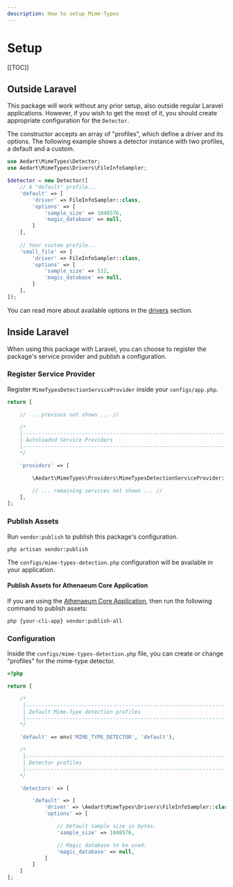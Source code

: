 ```yaml
---
description: How to setup Mime-Types
---
```


# Setup

[[TOC]]

## Outside Laravel

This package will work without any prior setup, also outside regular Laravel applications.
However, if you wish to get the most of it, you should create appropriate configuration for the `Detector`.

The constructor accepts an array of "profiles", which define a driver and its options.
The following example shows a detector instance with two profiles, a default and a custom. 

```php
use Aedart\MimeTypes\Detector;
use Aedart\MimeTypes\Drivers\FileInfoSampler;

$detector = new Detector([
    // A "default" profile...
    'default' => [
        'driver' => FileInfoSampler::class,
        'options' => [
            'sample_size' => 1048576,
            'magic_database' => null,
        ]
    ],
    
    // Your custom profile...
    'small_file' => [
        'driver' => FileInfoSampler::class,
        'options' => [
            'sample_size' => 512,
            'magic_database' => null,
        ]
    ],
]);
```

You can read more about available options in the [drivers](./drivers) section.

## Inside Laravel

When using this package with Laravel, you can choose to register the package's service provider and publish a configuration.

### Register Service Provider

Register `MimeTypesDetectionServiceProvider` inside your `configs/app.php`. 

```php
return [

    // ... previous not shown ... //

    /*
    |--------------------------------------------------------------------------
    | Autoloaded Service Providers
    |--------------------------------------------------------------------------
    */

    'providers' => [

        \Aedart\MimeTypes\Providers\MimeTypesDetectionServiceProvider::class

        // ... remaining services not shown ... //
    ],
];
```


### Publish Assets

Run `vendor:publish` to publish this package's configuration.

```shell
php artisan vendor:publish
```

The `configs/mime-types-detection.php` configuration will be available in your application.

#### Publish Assets for Athenaeum Core Application

If you are using the [Athenaeum Core Application](../core), then run the following command to publish assets:

```shell
php {your-cli-app} vendor:publish-all
```

### Configuration

Inside the `configs/mime-types-detection.php` file, you can create or change "profiles" for the mime-type detector.

```php
<?php

return [

    /*
     |--------------------------------------------------------------------------
     | Default Mime-Type detection profiles
     |--------------------------------------------------------------------------
    */

    'default' => env('MIME_TYPE_DETECTOR', 'default'),

    /*
     |--------------------------------------------------------------------------
     | Detector profiles
     |--------------------------------------------------------------------------
    */

    'detectors' => [

        'default' => [
            'driver' => \Aedart\MimeTypes\Drivers\FileInfoSampler::class,
            'options' => [

                // Default sample size in bytes.
                'sample_size' => 1048576,

                // Magic database to be used.
                'magic_database' => null,
            ]
        ]
    ]
];
```

